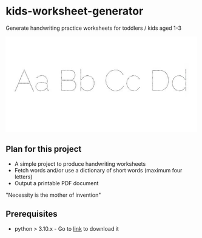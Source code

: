 # kids-worksheet-generator
Generate handwriting practice worksheets for toddlers / kids aged 1-3

![](images/proj_header.jpg)

## Plan for this project
- A simple project to produce handwriting worksheets
- Fetch words and/or use a dictionary of short words (maximum four letters)
- Output a printable PDF document

"Necessity is the mother of invention"

## Prerequisites
- python > 3.10.x - Go to [link](https://www.python.org/downloads/) to download it

